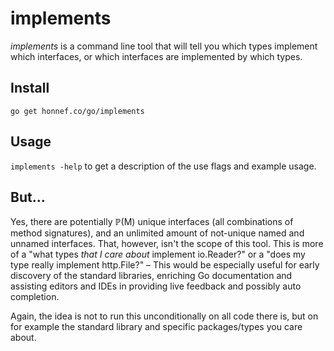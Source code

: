 # implements

_implements_ is a command line tool that will tell you which types
implement which interfaces, or which interfaces are implemented by
which types.

## Install

    go get honnef.co/go/implements

## Usage

`implements -help` to get a description of the use flags and example
usage.

## But…

Yes, there are potentially ℙ(M) unique interfaces (all combinations of
method signatures), and an unlimited amount of not-unique named and
unnamed interfaces. That, however, isn't the scope of this tool. This
is more of a "what types _that I care about_ implement io.Reader?" or
a "does my type really implement http.File?" – This would be
especially useful for early discovery of the standard libraries,
enriching Go documentation and assisting editors and IDEs in providing
live feedback and possibly auto completion.

Again, the idea is not to run this unconditionally on all code there
is, but on for example the standard library and specific
packages/types you care about.


